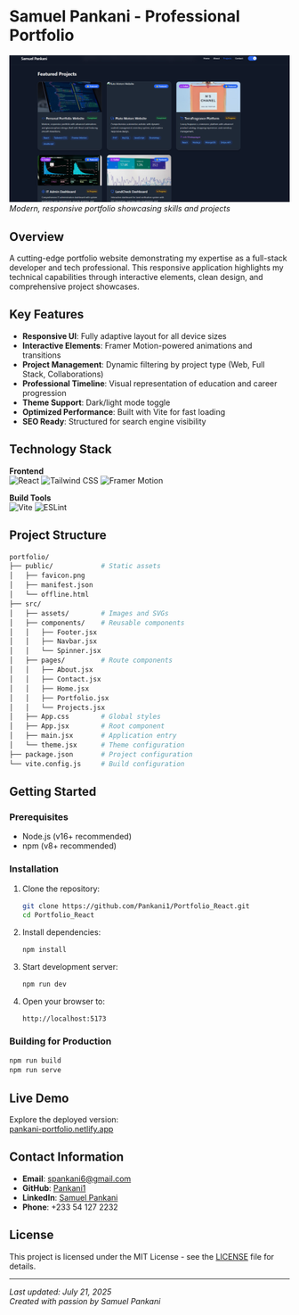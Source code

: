 # Samuel Pankani - Professional Portfolio

![Portfolio Screenshot](public/portfolio.png)  
_Modern, responsive portfolio showcasing skills and projects_

## Overview

A cutting-edge portfolio website demonstrating my expertise as a full-stack developer and tech professional. This responsive application highlights my technical capabilities through interactive elements, clean design, and comprehensive project showcases.

## Key Features

- **Responsive UI**: Fully adaptive layout for all device sizes
- **Interactive Elements**: Framer Motion-powered animations and transitions
- **Project Management**: Dynamic filtering by project type (Web, Full Stack, Collaborations)
- **Professional Timeline**: Visual representation of education and career progression
- **Theme Support**: Dark/light mode toggle
- **Optimized Performance**: Built with Vite for fast loading
- **SEO Ready**: Structured for search engine visibility

## Technology Stack

**Frontend**  
![React](https://img.shields.io/badge/React-20232A?style=for-the-badge&logo=react&logoColor=61DAFB)
![Tailwind CSS](https://img.shields.io/badge/Tailwind_CSS-38B2AC?style=for-the-badge&logo=tailwind-css&logoColor=white)
![Framer Motion](https://img.shields.io/badge/Framer_Motion-0055FF?style=for-the-badge)

**Build Tools**  
![Vite](https://img.shields.io/badge/Vite-B73BFE?style=for-the-badge&logo=vite&logoColor=FFD62E)
![ESLint](https://img.shields.io/badge/ESLint-4B3263?style=for-the-badge&logo=eslint&logoColor=white)

## Project Structure

```bash
portfolio/
├── public/            # Static assets
│   ├── favicon.png
│   ├── manifest.json
│   └── offline.html
├── src/
│   ├── assets/        # Images and SVGs
│   ├── components/    # Reusable components
│   │   ├── Footer.jsx
│   │   ├── Navbar.jsx
│   │   └── Spinner.jsx
│   ├── pages/         # Route components
│   │   ├── About.jsx
│   │   ├── Contact.jsx
│   │   ├── Home.jsx
│   │   ├── Portfolio.jsx
│   │   └── Projects.jsx
│   ├── App.css        # Global styles
│   ├── App.jsx        # Root component
│   ├── main.jsx       # Application entry
│   └── theme.jsx      # Theme configuration
├── package.json       # Project configuration
└── vite.config.js     # Build configuration
```

## Getting Started

### Prerequisites

- Node.js (v16+ recommended)
- npm (v8+ recommended)

### Installation

1. Clone the repository:

   ```bash
   git clone https://github.com/Pankani1/Portfolio_React.git
   cd Portfolio_React
   ```

2. Install dependencies:

   ```bash
   npm install
   ```

3. Start development server:

   ```bash
   npm run dev
   ```

4. Open your browser to:
   ```
   http://localhost:5173
   ```

### Building for Production

```bash
npm run build
npm run serve
```

## Live Demo

Explore the deployed version:  
[pankani-portfolio.netlify.app](https://pankani-portfolio.netlify.app)

## Contact Information

- **Email**: [spankani6@gmail.com](mailto:spankani6@gmail.com)
- **GitHub**: [Pankani1](https://github.com/Pankani1)
- **LinkedIn**: [Samuel Pankani](https://linkedin.com/in/samuel-pankani)
- **Phone**: +233 54 127 2232

## License

This project is licensed under the MIT License - see the [LICENSE](LICENSE) file for details.

---

_Last updated: July 21, 2025_  
_Created with passion by Samuel Pankani_
